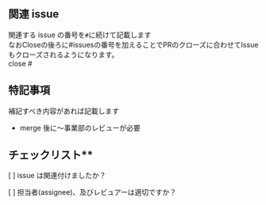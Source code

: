 ## 関連 issue

関連する issue の番号を`#`に続けて記載します   
なおCloseの後ろに#issuesの番号を加えることでPRのクローズに合わせてIssueもクローズされるようになります。   
close #


## 特記事項

補記すべき内容があれば記載します

- merge 後に〜事業部のレビューが必要

## チェックリスト\*\*

[ ] issue は関連付けましたか？

[ ] 担当者(assignee)、及びレビュアーは適切ですか？
